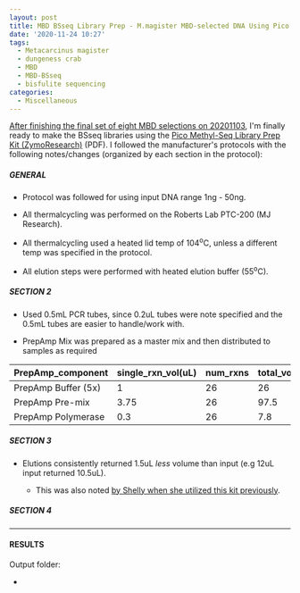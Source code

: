 ```yaml
---
layout: post
title: MBD BSseq Library Prep - M.magister MBD-selected DNA Using Pico Methyl-Seq Kit
date: '2020-11-24 10:27'
tags:
  - Metacarcinus magister
  - dungeness crab
  - MBD
  - MBD-BSseq
  - bisfulite sequencing
categories:
  - Miscellaneous
---
```

[After finishing the final set of eight MBD selections on 20201103](https://robertslab.github.io/sams-notebook/2020/11/03/MBD-Selection-M.magister-Sheared-Gill-gDNA-16-of-24-Samples-Set-3-of-3.html), I'm finally ready to make the BSseq libraries using the [Pico Methyl-Seq Library Prep Kit (ZymoResearch)](https://github.com/RobertsLab/resources/blob/master/protocols/Commercial_Protocols/ZymoResearch_PicoMethylseq.pdf) (PDF). I followed the manufacturer's protocols with the following notes/changes (organized by each section in the protocol):

##### GENERAL

- Protocol was followed for using input DNA range 1ng - 50ng.

- All thermalcycling was performed on the Roberts Lab PTC-200 (MJ Research).

- All thermalcycling used a heated lid temp of 104<sup>o</sup>C, unless a different temp was specified in the protocol.

- All elution steps were performed with heated elution buffer (55<sup>o</sup>C).

##### SECTION 2

- Used 0.5mL PCR tubes, since 0.2uL tubes were note specified and the 0.5mL tubes are easier to handle/work with.

- PrepAmp Mix was prepared as a master mix and then distributed to samples as required

| PrepAmp_component   | single_rxn_vol(uL) | num_rxns | total_vol(uL) |
|---------------------|--------------------|----------|---------------|
| PrepAmp Buffer (5x) | 1                  | 26       | 26            |
| PrepAmp Pre-mix     | 3.75               | 26       | 97.5          |
| PrepAmp Polymerase  | 0.3                | 26       | 7.8           |

##### SECTION 3

- Elutions consistently returned 1.5uL _less_ volume than input (e.g 12uL input returned 10.5uL).

  - This was also noted [by Shelly when she utilized this kit previously](https://shellytrigg.github.io/122th-post/).

##### SECTION 4


---

#### RESULTS

Output folder:

- []()
